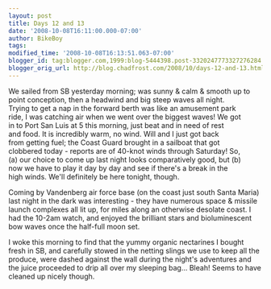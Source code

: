 ```yaml
---
layout: post
title: Days 12 and 13
date: '2008-10-08T16:11:00.000-07:00'
author: BikeBoy
tags: 
modified_time: '2008-10-08T16:13:51.063-07:00'
blogger_id: tag:blogger.com,1999:blog-5444398.post-3320247773327276284
blogger_orig_url: http://blog.chadfrost.com/2008/10/days-12-and-13.html
---
```


We sailed from SB yesterday morning; was sunny &amp; calm &amp; smooth up to  
point conception, then a headwind and big steep waves all night.  
Trying to get a nap in the forward berth was like an amusement park  
ride, I was catching air when we went over the biggest waves! We got  
in to Port San Luis at 5 this morning, just beat and in need of rest  
and food. It is incredibly warm, no wind. Will and I just got back  
from getting fuel; the Coast Guard brought in a sailboat that got  
clobbered today - reports are of 40-knot winds through Saturday! So,  
(a) our choice to come up last night looks comparatively good, but (b)  
now we have to play it day by day and see if there&#39;s a break in the  
high winds. We&#39;ll definitely be here tonight, though.

Coming by 
Vandenberg air force base (on the coast just south Santa  Maria) last 
night in the dark was interesting - they have numerous  space &amp; 
missile launch complexes all lit up, for miles along an  otherwise 
desolate coast. I had the 10-2am watch, and enjoyed the  brilliant stars 
and bioluminescent bow waves once the half-full moon  set.

I woke this 
morning to find that the yummy organic nectarines I bought  fresh in SB, 
and carefully stowed in the netting slings we use to keep  all the 
produce, were dashed against the wall during the night&#39;s  adventures 
and the juice proceeded to drip all over my sleeping bag...  Bleah! Seems 
to have cleaned up nicely though. 
